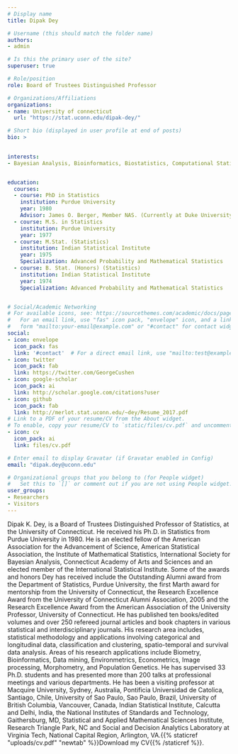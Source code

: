```yaml
---
# Display name
title: Dipak Dey

# Username (this should match the folder name)
authors:
- admin

# Is this the primary user of the site?
superuser: true

# Role/position
role: Board of Trustees Distinguished Professor

# Organizations/Affiliations
organizations:
- name: University of connecticut 
  url: "https://stat.uconn.edu/dipak-dey/"

# Short bio (displayed in user profile at end of posts)
bio: >
     

interests:
- Bayesian Analysis, Bioinformatics, Biostatistics, Computational Statistics, Decision Theory, Environmental Statistics, Multivariate Analysis, Optics, Reliability and Survival Analysis, Statistical Shape Analysis, Statistical Genetics


education:
  courses:
  - course: PhD in Statistics
    institution: Purdue University
    year: 1980
    Advisor: James O. Berger, Member NAS. (Currently at Duke University)
  - course: M.S. in Statistics
    institution: Purdue University
    year: 1977
  - course: M.Stat. (Statistics)
    institution: Indian Statistical Institute
    year: 1975
    Specialization: Advanced Probability and Mathematical Statistics
  - course: B. Stat. (Honors) (Statistics)
    institution: Indian Statistical Institute
    year: 1974
    Specialization: Advanced Probability and Mathematical Statistics


# Social/Academic Networking
# For available icons, see: https://sourcethemes.com/academic/docs/page-builder/#icons
#   For an email link, use "fas" icon pack, "envelope" icon, and a link in the
#   form "mailto:your-email@example.com" or "#contact" for contact widget.
social:
- icon: envelope
  icon_pack: fas
  link: '#contact'  # For a direct email link, use "mailto:test@example.org".
- icon: twitter
  icon_pack: fab
  link: https://twitter.com/GeorgeCushen
- icon: google-scholar
  icon_pack: ai
  link: http://scholar.google.com/citations?user
- icon: github
  icon_pack: fab
  link: http://merlot.stat.uconn.edu/~dey/Resume_2017.pdf
# Link to a PDF of your resume/CV from the About widget.
# To enable, copy your resume/CV to `static/files/cv.pdf` and uncomment the lines below.
- icon: cv
  icon_pack: ai
  link: files/cv.pdf

# Enter email to display Gravatar (if Gravatar enabled in Config)
email: "dipak.dey@uconn.edu"

# Organizational groups that you belong to (for People widget)
#   Set this to `[]` or comment out if you are not using People widget.
user_groups:
- Researchers
- Visitors
---
```


 Dipak K. Dey, is a Board of Trustees Distinguished Professor of Statistics, at the University of Connecticut. He received his Ph.D. in Statistics from Purdue University in 1980. He is an elected fellow of the American Association for the Advancement of Science, American Statistical Association, the Institute of Mathematical Statistics, International Society for Bayesian Analysis, Connecticut Academy of Arts and Sciences and an elected member of the International Statistical Institute. Some of the awards and honors Dey has received include the Outstanding Alumni award from the Department of Statistics, Purdue University, the first Marth award for mentorship from the University of Connecticut, the Research Excellence Award from the University of Connecticut Alumni Association, 2005 and the Research Excellence Award from the American Association of the University Professor, University of Connecticut. He has published
ten books/edited volumes and over 250 refereed journal articles and book chapters in various statistical and interdisciplinary journals. His research area includes, statistical
methodology and applications involving categorical and longitudinal data, classification and clustering, spatio-temporal and survival data analysis. Areas of his research applications include Biometry, Bioinformatics, Data mining, Environmetrics, Econometrics, Image processing, Morphometry, and Population Genetics. He has supervised
33 Ph.D. students and has presented more than 200 talks at professional meetings and various departments. He has been a visiting professor at Macquire University, Sydney, Australia, Pontificia Universidad de Catolica, Santiago, Chile, University of Sao Paulo, Sao Paulo, Brazil, University of British Columbia, Vancouver, Canada, Indian Statistical Institute, Calcutta and Delhi, India, the National Institutes of Standards and Technology, Gaithersburg, MD, Statistical and Applied Mathematical Sciences Institute, Research Triangle Park, NC and Social and Decision Analytics Laboratory at
Virginia Tech, National Capital Region, Arlington, VA.{{% staticref "uploads/cv.pdf" "newtab" %}}Download my CV{{% /staticref %}}.
